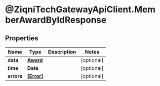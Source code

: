 # @ZiqniTechGatewayApiClient.MemberAwardByIdResponse

## Properties

Name | Type | Description | Notes
------------ | ------------- | ------------- | -------------
**data** | [**Award**](Award.md) |  | [optional] 
**time** | **Date** |  | [optional] 
**errors** | [**[Error]**](Error.md) |  | [optional] 


